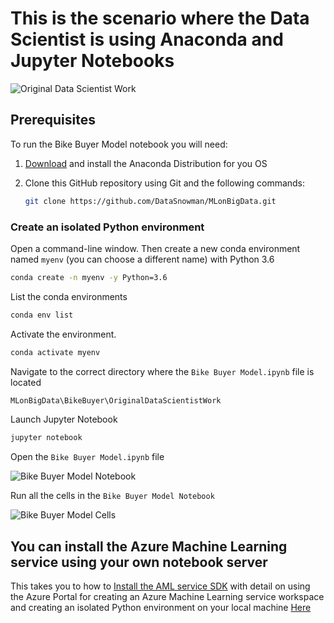 # This is the scenario where the Data Scientist is using Anaconda and Jupyter Notebooks

![Original Data Scientist Work](https://raw.githubusercontent.com/DataSnowman/MLonBigData/master/images/originalDataScientistWork.png)

## Prerequisites

To run the Bike Buyer Model notebook you will need:

1) [Download](https://www.anaconda.com/download/) and install the Anaconda Distribution for you OS
2) Clone this GitHub repository using Git and the following commands: 

    ```sh
    git clone https://github.com/DataSnowman/MLonBigData.git
    ```

### Create an isolated Python environment 

Open a command-line window. Then create a new conda environment named `myenv` (you can choose a different name) with Python 3.6

```sh
conda create -n myenv -y Python=3.6
```
List the conda environments

```sh
conda env list
  ```

Activate the environment.

  ```sh
  conda activate myenv
  ```

Navigate to the correct directory where the `Bike Buyer Model.ipynb` file is located

```sh
MLonBigData\BikeBuyer\OriginalDataScientistWork
```

Launch Jupyter Notebook

  ```sh
  jupyter notebook
  ```

Open the `Bike Buyer Model.ipynb` file

![Bike Buyer Model Notebook](https://raw.githubusercontent.com/DataSnowman/MLonBigData/master/images/jupyter1.png)

Run all the cells in the `Bike Buyer Model Notebook`

![Bike Buyer Model Cells](https://raw.githubusercontent.com/DataSnowman/MLonBigData/master/images/jupyter1cells.png)


## You can install the Azure Machine Learning service using your own notebook server

This takes you to how to [Install the AML service SDK](https://docs.microsoft.com/en-us/azure/machine-learning/service/quickstart-run-local-notebook#install-the-sdk-1) with detail on using the Azure Portal for creating an Azure Machine Learning service workspace and creating an isolated Python environment on your local machine [Here](https://docs.microsoft.com/en-us/azure/machine-learning/service/setup-create-workspace#portal)
